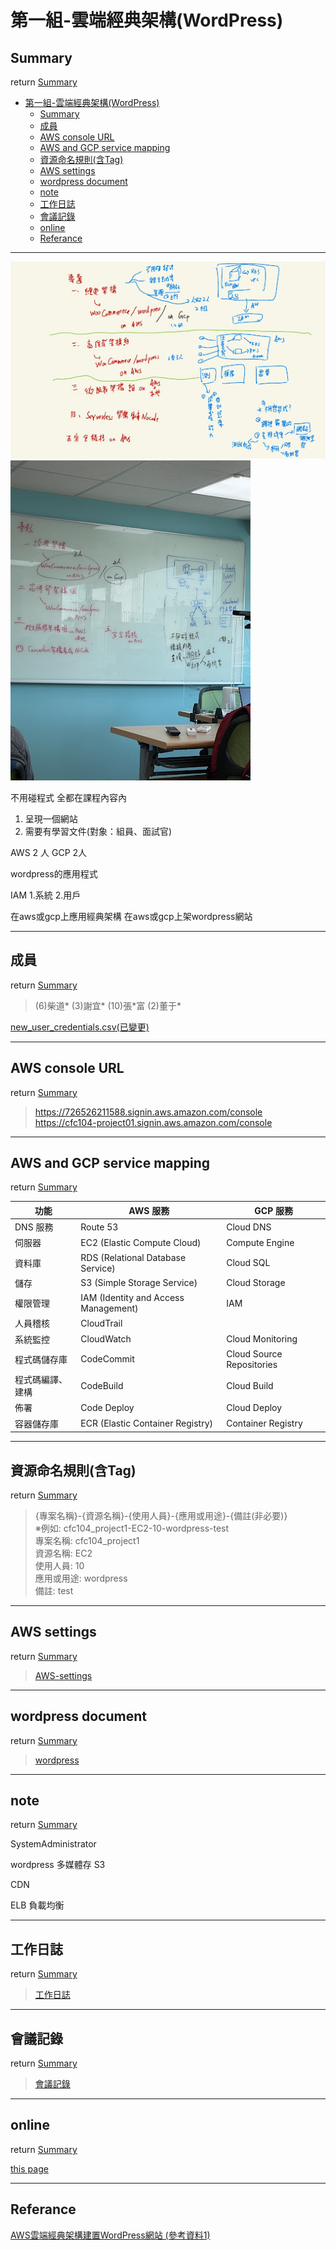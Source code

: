 # 第一組-雲端經典架構(WordPress)

## Summary
return [Summary](#summary)

- [第一組-雲端經典架構(WordPress)](#第一組-雲端經典架構wordpress)
  - [Summary](#summary)
  - [成員](#成員)
  - [AWS console URL](#aws-console-url)
  - [AWS and GCP service mapping](#aws-and-gcp-service-mapping)
  - [資源命名規則(含Tag)](#資源命名規則含tag)
  - [AWS settings](#aws-settings)
  - [wordpress document](#wordpress-document)
  - [note](#note)
  - [工作日誌](#工作日誌)
  - [會議記錄](#會議記錄)
  - [online](#online)
  - [Referance](#referance)

-----

![各組專題架構.jpg](./assets/fig/各組專題架構.jpg)
![白板.jpg](./assets/fig/白板.jpg)

不用碰程式
全都在課程內容內
1. 呈現一個網站
2. 需要有學習文件(對象：組員、面試官)

AWS 2 人
GCP 2人

wordpress的應用程式

IAM 1.系統 2.用戶

在aws或gcp上應用經典架構
在aws或gcp上架wordpress網站

-----

## 成員
return [Summary](#summary)

> (6)柴道\*
> (3)謝宜\*
> (10)張\*富
> (2)董于\*

[new_user_credentials.csv(已變更)](./assets/new_user_credentials.csv)

-----

## AWS console URL
return [Summary](#summary)

> <https://726526211588.signin.aws.amazon.com/console><br>
> <https://cfc104-project01.signin.aws.amazon.com/console><br>

-----

## AWS and GCP service mapping
return [Summary](#summary)

功能|AWS 服務|GCP 服務
-|-|-
DNS 服務|Route 53|Cloud DNS
伺服器|EC2 (Elastic Compute Cloud)|Compute Engine
資料庫|RDS (Relational Database Service)|Cloud SQL
儲存|S3 (Simple Storage Service)|Cloud Storage
權限管理|IAM (Identity and Access Management)|IAM
人員稽核|CloudTrail|
系統監控|CloudWatch|Cloud Monitoring
程式碼儲存庫|CodeCommit|Cloud Source Repositories 
程式碼編譯、建構|CodeBuild|Cloud Build
佈署|Code Deploy|Cloud Deploy
容器儲存庫|ECR (Elastic Container Registry)|Container Registry

-----

## 資源命名規則(含Tag)
return [Summary](#summary)

> {專案名稱}-{資源名稱}-{使用人員}-{應用或用途}-{備註(非必要)}<br>
> ※例如: cfc104_project1-EC2-10-wordpress-test<br>
> 專案名稱: cfc104_project1<br>
> 資源名稱: EC2<br>
> 使用人員: 10<br>
> 應用或用途: wordpress<br>
> 備註: test<br>

-----

## AWS settings
return [Summary](#summary)

> [AWS-settings](assets/AWS-settings.md)

-----

## wordpress document
return [Summary](#summary)

> [wordpress](./assets/wordpress.md)



-----

## note
return [Summary](#summary)

SystemAdministrator


wordpress 多媒體存 S3

CDN

ELB 負載均衡










-----

## 工作日誌
return [Summary](#summary)

> [工作日誌](./assets/工作日誌.md)


-----

## 會議記錄
return [Summary](#summary)

> [會議記錄](./assets/會議記錄.md)


-----

## online
return [Summary](#summary)

[this page](https://github.com/rockexe0000/cfc104_project1)



-----

## Referance

[AWS雲端經典架構建置WordPress網站 (參考資料1)](assets/AWS雲端經典架構建置WordPress網站(參考資料1).md)

